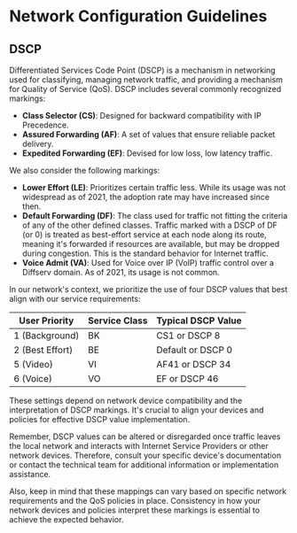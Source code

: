# Network Configuration Guidelines

## DSCP

Differentiated Services Code Point (DSCP) is a mechanism in networking used for classifying, managing network traffic, and providing a mechanism for Quality of Service (QoS). DSCP includes several commonly recognized markings:

- **Class Selector (CS)**: Designed for backward compatibility with IP Precedence.
- **Assured Forwarding (AF)**: A set of values that ensure reliable packet delivery.
- **Expedited Forwarding (EF)**: Devised for low loss, low latency traffic.

We also consider the following markings:

- **Lower Effort (LE)**: Prioritizes certain traffic less. While its usage was not widespread as of 2021, the adoption rate may have increased since then.
- **Default Forwarding (DF)**: The class used for traffic not fitting the criteria of any of the other defined classes. Traffic marked with a DSCP of DF (or 0) is treated as best-effort service at each node along its route, meaning it's forwarded if resources are available, but may be dropped during congestion. This is the standard behavior for Internet traffic.
- **Voice Admit (VA)**: Used for Voice over IP (VoIP) traffic control over a Diffserv domain. As of 2021, its usage is not common.

In our network's context, we prioritize the use of four DSCP values that best align with our service requirements:

| User Priority | Service Class | Typical DSCP Value |
| --- | --- | --- |
| 1 (Background) | BK | CS1 or DSCP 8 |
| 2 (Best Effort) | BE | Default or DSCP 0 |
| 5 (Video) | VI | AF41 or DSCP 34 |
| 6 (Voice) | VO | EF or DSCP 46 |

These settings depend on network device compatibility and the interpretation of DSCP markings. It's crucial to align your devices and policies for effective DSCP value implementation.

Remember, DSCP values can be altered or disregarded once traffic leaves the local network and interacts with Internet Service Providers or other network devices. Therefore, consult your specific device's documentation or contact the technical team for additional information or implementation assistance.

Also, keep in mind that these mappings can vary based on specific network requirements and the QoS policies in place. Consistency in how your network devices and policies interpret these markings is essential to achieve the expected behavior.